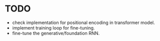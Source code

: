 # TODO

- check implementation for positional encoding in transformer model.
- implement training loop for fine-tuning.
- fine-tune the generative/foundation RNN.

